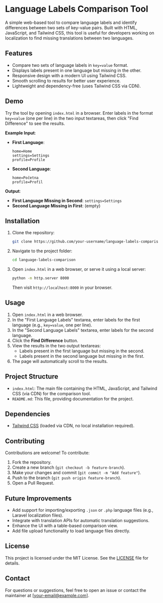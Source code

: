 # Language Labels Comparison Tool

A simple web-based tool to compare language labels and identify differences between two sets of key-value pairs. Built with HTML, JavaScript, and Tailwind CSS, this tool is useful for developers working on localization to find missing translations between two languages.

## Features
- Compare two sets of language labels in `key=value` format.
- Displays labels present in one language but missing in the other.
- Responsive design with a modern UI using Tailwind CSS.
- Smooth scrolling to results for better user experience.
- Lightweight and dependency-free (uses Tailwind CSS via CDN).

## Demo
Try the tool by opening `index.html` in a browser. Enter labels in the format `key=value` (one per line) in the two input textareas, then click "Find Difference" to see the results.

**Example Input**:
- **First Language**:
  ```
  home=Home
  settings=Settings
  profile=Profile
  ```
- **Second Language**:
  ```
  home=Početna
  profile=Profil
  ```

**Output**:
- **First Language Missing in Second**: `settings=Settings`
- **Second Language Missing in First**: (empty)

## Installation
1. Clone the repository:
   ```bash
   git clone https://github.com/your-username/language-labels-comparison.git
   ```
2. Navigate to the project folder:
   ```bash
   cd language-labels-comparison
   ```
3. Open `index.html` in a web browser, or serve it using a local server:
   ```bash
   python -m http.server 8000
   ```
   Then visit `http://localhost:8000` in your browser.

## Usage
1. Open `index.html` in a web browser.
2. In the "First Language Labels" textarea, enter labels for the first language (e.g., `key=value`, one per line).
3. In the "Second Language Labels" textarea, enter labels for the second language.
4. Click the **Find Difference** button.
5. View the results in the two output textareas:
   - Labels present in the first language but missing in the second.
   - Labels present in the second language but missing in the first.
6. The page will automatically scroll to the results.

## Project Structure
- `index.html`: The main file containing the HTML, JavaScript, and Tailwind CSS (via CDN) for the comparison tool.
- `README.md`: This file, providing documentation for the project.

## Dependencies
- [Tailwind CSS](https://tailwindcss.com/) (loaded via CDN, no local installation required).

## Contributing
Contributions are welcome! To contribute:
1. Fork the repository.
2. Create a new branch (`git checkout -b feature-branch`).
3. Make your changes and commit (`git commit -m "Add feature"`).
4. Push to the branch (`git push origin feature-branch`).
5. Open a Pull Request.

## Future Improvements
- Add support for importing/exporting `.json` or `.php` language files (e.g., Laravel localization files).
- Integrate with translation APIs for automatic translation suggestions.
- Enhance the UI with a table-based comparison view.
- Add file upload functionality to load language files directly.

## License
This project is licensed under the MIT License. See the [LICENSE](LICENSE) file for details.

## Contact
For questions or suggestions, feel free to open an issue or contact the maintainer at [your-email@example.com].
